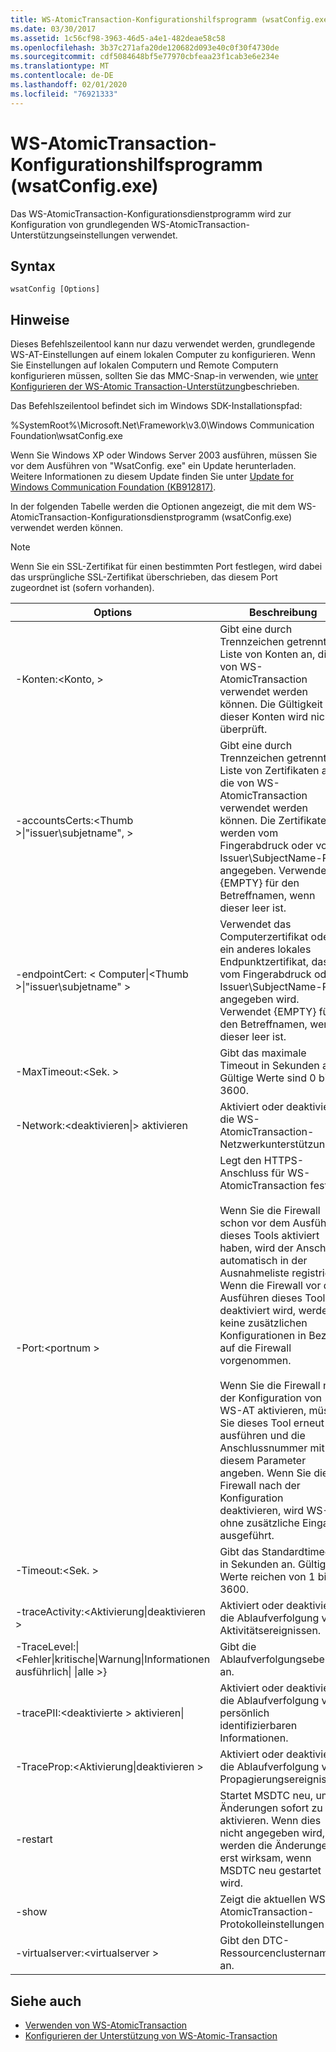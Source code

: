 ```yaml
---
title: WS-AtomicTransaction-Konfigurationshilfsprogramm (wsatConfig.exe)
ms.date: 03/30/2017
ms.assetid: 1c56cf98-3963-46d5-a4e1-482deae58c58
ms.openlocfilehash: 3b37c271afa20de120682d093e40c0f30f4730de
ms.sourcegitcommit: cdf5084648bf5e77970cbfeaa23f1cab3e6e234e
ms.translationtype: MT
ms.contentlocale: de-DE
ms.lasthandoff: 02/01/2020
ms.locfileid: "76921333"
---
```

# <a name="ws-atomictransaction-configuration-utility-wsatconfigexe"></a>WS-AtomicTransaction-Konfigurationshilfsprogramm (wsatConfig.exe)
Das WS-AtomicTransaction-Konfigurationsdienstprogramm wird zur Konfiguration von grundlegenden WS-AtomicTransaction-Unterstützungseinstellungen verwendet.  
  
## <a name="syntax"></a>Syntax  
  
```console  
wsatConfig [Options]  
```  
  
## <a name="remarks"></a>Hinweise  
 Dieses Befehlszeilentool kann nur dazu verwendet werden, grundlegende WS-AT-Einstellungen auf einem lokalen Computer zu konfigurieren. Wenn Sie Einstellungen auf lokalen Computern und Remote Computern konfigurieren müssen, sollten Sie das MMC-Snap-in verwenden, wie [unter Konfigurieren der WS-Atomic Transaction-Unterstützung](./feature-details/configuring-ws-atomic-transaction-support.md)beschrieben.  
  
 Das Befehlszeilentool befindet sich im Windows SDK-Installationspfad:  
  
 %SystemRoot%\Microsoft.Net\Framework\v3.0\Windows Communication Foundation\wsatConfig.exe  
  
 Wenn Sie Windows XP oder Windows Server 2003 ausführen, müssen Sie vor dem Ausführen von "WsatConfig. exe" ein Update herunterladen. Weitere Informationen zu diesem Update finden Sie unter [Update for Windows Communication Foundation (KB912817)](https://www.microsoft.com/download/details.aspx?id=21520).  
  
 In der folgenden Tabelle werden die Optionen angezeigt, die mit dem WS-AtomicTransaction-Konfigurationsdienstprogramm (wsatConfig.exe) verwendet werden können.  
  
> [!NOTE]
> Wenn Sie ein SSL-Zertifikat für einen bestimmten Port festlegen, wird dabei das ursprüngliche SSL-Zertifikat überschrieben, das diesem Port zugeordnet ist (sofern vorhanden).  
  
|Options|Beschreibung|  
|-------------|-----------------|  
|-Konten:\<Konto, >|Gibt eine durch Trennzeichen getrennte Liste von Konten an, die von WS-AtomicTransaction verwendet werden können. Die Gültigkeit dieser Konten wird nicht überprüft.|  
|-accountsCerts:\<Thumb >&#124;"issuer\subjetname", >|Gibt eine durch Trennzeichen getrennte Liste von Zertifikaten an, die von WS-AtomicTransaction verwendet werden können. Die Zertifikate werden vom Fingerabdruck oder vom Issuer\SubjectName-Paar angegeben. Verwendet {EMPTY} für den Betreffnamen, wenn dieser leer ist.|  
|-endpointCert: < Computer&#124;\<Thumb >&#124;"issuer\subjetname" >|Verwendet das Computerzertifikat oder ein anderes lokales Endpunktzertifikat, das vom Fingerabdruck oder Issuer\SubjectName-Paar angegeben wird. Verwendet {EMPTY} für den Betreffnamen, wenn dieser leer ist.|  
|-MaxTimeout:\<Sek. >|Gibt das maximale Timeout in Sekunden an. Gültige Werte sind 0 bis 3600.|  
|-Network:\<deaktivieren&#124;> aktivieren|Aktiviert oder deaktiviert die WS-AtomicTransaction-Netzwerkunterstützung.|  
|-Port:\<portnum >|Legt den HTTPS-Anschluss für WS-AtomicTransaction fest.<br /><br /> Wenn Sie die Firewall schon vor dem Ausführen dieses Tools aktiviert haben, wird der Anschluss automatisch in der Ausnahmeliste registriert. Wenn die Firewall vor dem Ausführen dieses Tools deaktiviert wird, werden keine zusätzlichen Konfigurationen in Bezug auf die Firewall vorgenommen.<br /><br /> Wenn Sie die Firewall nach der Konfiguration von WS-AT aktivieren, müssen Sie dieses Tool erneut ausführen und die Anschlussnummer mit diesem Parameter angeben. Wenn Sie die Firewall nach der Konfiguration deaktivieren, wird WS-AT ohne zusätzliche Eingabe ausgeführt.|  
|-Timeout:\<Sek. >|Gibt das Standardtimeout in Sekunden an. Gültige Werte reichen von 1 bis 3600.|  
|-traceActivity:\<Aktivierung&#124;deaktivieren >|Aktiviert oder deaktiviert die Ablaufverfolgung von Aktivitätsereignissen.|  
|-TraceLevel:&#124;\<Fehler&#124;kritische&#124;Warnung&#124;Informationen ausführlich&#124; &#124;alle >}|Gibt die Ablaufverfolgungsebene an.|  
|-tracePII:\<deaktivierte > aktivieren&#124;|Aktiviert oder deaktiviert die Ablaufverfolgung von persönlich identifizierbaren Informationen.|  
|-TraceProp:\<Aktivierung&#124;deaktivieren >|Aktiviert oder deaktiviert die Ablaufverfolgung von Propagierungsereignissen.|  
|-restart|Startet MSDTC neu, um Änderungen sofort zu aktivieren. Wenn dies nicht angegeben wird, werden die Änderungen erst wirksam, wenn MSDTC neu gestartet wird.|  
|-show|Zeigt die aktuellen WS-AtomicTransaction-Protokolleinstellungen an.|  
|-virtualserver:\<virtualserver >|Gibt den DTC-Ressourcenclusternamen an.|  
  
## <a name="see-also"></a>Siehe auch

- [Verwenden von WS-AtomicTransaction](./feature-details/using-ws-atomictransaction.md)
- [Konfigurieren der Unterstützung von WS-Atomic-Transaction](./feature-details/configuring-ws-atomic-transaction-support.md)
